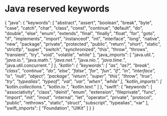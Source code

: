 # Java reserved keywords
{
    "java": {
      "keywords": [
        "abstract",
        "assert",
        "boolean",
        "break",
        "byte",
        "case",
        "catch",
        "char",
        "class",
        "const",
        "continue",
        "default",
        "do",
        "double",
        "else",
        "enum",
        "extends",
        "final",
        "finally",
        "float",
        "for",
        "goto",
        "if",
        "implements",
        "import",
        "instanceof",
        "int",
        "interface",
        "long",
        "native",
        "new",
        "package",
        "private",
        "protected",
        "public",
        "return",
        "short",
        "static",
        "strictfp",
        "super",
        "switch",
        "synchronized",
        "this",
        "throw",
        "throws",
        "transient",
        "try",
        "void",
        "volatile",
        "while"
      ],
      "java_imports": [
        "java.util.*",
        "java.io.*",
        "java.math.*",
        "java.net.*",
        "java.nio.*",
        "java.time.*",
        "java.util.concurrent.*"
      ]
    },
    "kotlin": {
      "keywords": [
        "as",
        "as?",
        "break",
        "class",
        "continue",
        "do",
        "else",
        "false",
        "for",
        "fun",
        "if",
        "in",
        "interface",
        "is",
        "null",
        "object",
        "package",
        "return",
        "super",
        "this",
        "throw",
        "true",
        "try",
        "typealias",
        "typeof",
        "val",
        "var",
        "when",
        "while"
      ],
      "kotlin_imports": [
        "kotlin.collections.*",
        "kotlin.io.*",
        "kotlin.text.*"
      ]
    },
    "swift": {
      "keywords": [
        "associativity",
        "class",
        "deinit",
        "enum",
        "extension",
        "fileprivate",
        "func",
        "import",
        "init",
        "inout",
        "internal",
        "let",
        "operator",
        "private",
        "protocol",
        "public",
        "rethrows",
        "static",
        "struct",
        "subscript",
        "typealias",
        "var"
      ],
      "swift_imports": [
        "Foundation",
        "UIKit"
      ]
    }
  }
